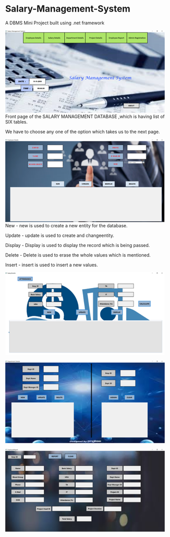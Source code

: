 # Salary-Management-System
A DBMS Mini Project built using .net framework

![](Images/Salary%20Management%20System%2011-11-2019%2020_46_30.png)
Front page of the SALARY MANAGEMENT DATABASE ,which is having list of SIX tables.

We have to choose any one of the option which takes us to the next page.

![](Images/Employee%20Details%2011-11-2019%2020_47_06.png)
New - new is used to create a new entity for the database.  

Update - update is used to create and changeentity.			

Display - Display is used to display the record which is being passed.	

Delete - Delete is used to erase the whole values which is mentioned.	

Insert - insert is used to insert a new values.																																																																																																																

![](Images/SalaryDetails%2011-11-2019%2020_47_14.png)

![](Images/Department%20Details%2008-11-2019%2021_19_31.png)

![](Images/EmployeeReport%2008-11-2019%2021_19_10.png)

